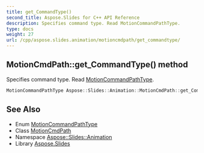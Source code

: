 ```yaml
---
title: get_CommandType()
second_title: Aspose.Slides for C++ API Reference
description: Specifies command type. Read MotionCommandPathType.
type: docs
weight: 27
url: /cpp/aspose.slides.animation/motioncmdpath/get_commandtype/
---
```

## MotionCmdPath::get_CommandType() method


Specifies command type. Read [MotionCommandPathType](../../motioncommandpathtype/).

```cpp
MotionCommandPathType Aspose::Slides::Animation::MotionCmdPath::get_CommandType() override
```

## See Also

* Enum [MotionCommandPathType](../motioncommandpathtype/)
* Class [MotionCmdPath](./)
* Namespace [Aspose::Slides::Animation](../)
* Library [Aspose.Slides](../../)